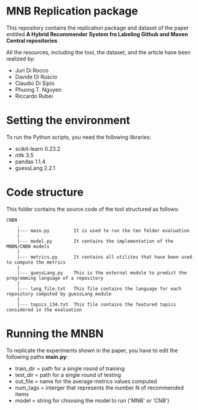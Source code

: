 # MNB Replication package


This repository contains the replication package and dataset of the paper entitled **A Hybrid Recommender System fro Labeling Github and Maven Central repositories** 

All the resources, including the tool, the dataset, and the article have been realized by:

- Juri Di Rocco
- Davide Di Ruscio
- Claudio Di Sipio 
- Phuong T. Nguyen
- Riccardo Rubei





# Setting the environment 

To run the Python scripts, you need the following libraries:

- scikit-learn 0.23.2
- nltk 3.5
- pandas 1.1.4
- guessLang 2.2.1





# Code structure 

This folder contains the source code of the tool structured as follows:
```
CNBN
    .
    |--- main.py         It is used to run the ten folder evaluation      
    |
    |--- model.py        It contains the implementation of the MNBN/CNBN models  
    |
    |--- metrics.py      It contains all utilites that have been used to compute the metrics
    |
    |--- guessLang.py    This is the external module to predict the programming language of a repository
    |
    |--- lang_file.txt   This file contains the language for each repository computed by guessLang module
    |
    |--- topics_134.txt  This file contains the featured topics considered in the evaluation   

```




# Running the MNBN

To replicate the experiments shown in the paper, you have to edit the following paths **main.py**:

- train_dir = path for a single round of training 
- test_dir = path for a single round of testing
- out_file = name for the average metrics values computed 
- num_tags = interger that represents the number N of recommended items 
- model = string for choosing the model to run ('MNB' or 'CNB')













